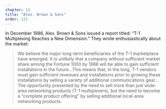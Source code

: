```yaml
---
chapter: 13
title: "Alex. Brown & Sons"
order: 121
---
```


In December 1986, Alex. Brown & Sons issued a report titled: “T-1 Multiplexing Reaches a New Dimension.” They wrote enthusiastically about the market:

>We believe the major long-term beneficiaries of the T-1 marketplace have emerged. It is unlikely that a company without sufficient market share among the Fortune 1000 by 1988 will be able to gain sufficient installations in the future…This means that, in the long, T-1 vendors must gain sufficient revenues and installations prior to growing these installations by selling a variety of additional communications gear... The opportunity presented by the need to sell more than just wide-area networking products (T-1 multiplexers), but the need to become a “complete product offering” by selling additional local-area networking products.
